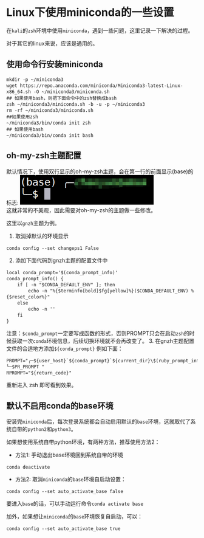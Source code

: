 # Linux下使用miniconda的一些设置

在`kali`的`zsh`环境中使用`miniconda`，遇到一些问题，这里记录一下解决的过程。

对于其它的linux来说，应该是通用的。

## 使用命令行安装miniconda
```
mkdir -p ~/miniconda3
wget https://repo.anaconda.com/miniconda/Miniconda3-latest-Linux-x86_64.sh -O ~/miniconda3/miniconda.sh
## 如果使用bash，则把下面命令中的zsh替换成bash
zsh ~/miniconda3/miniconda.sh -b -u -p ~/miniconda3
rm -rf ~/miniconda3/miniconda.sh
##如果使用zsh
~/miniconda3/bin/conda init zsh
## 如果使用bash
~/miniconda3/bin/conda init bash
```

## oh-my-zsh主题配置
默认情况下，使用双行显示的oh-my-zsh主题，会在第一行的前面显示(base)的标志:
![](default-base.png)  
这就非常的不美观，因此需要对oh-my-zsh的主题做一些修改。

这里以`gnzh`主题为例。
1. 取消掉默认的环境显示
```
conda config --set changeps1 False
```
2. 添加下面代码到gnzh主题的配置文件中
```
local conda_prompt='$(conda_prompt_info)'
conda_prompt_info() {
    if [ -n "$CONDA_DEFAULT_ENV" ]; then
        echo -n "%{$terminfo[bold]$fg[yellow]%}($CONDA_DEFAULT_ENV) %{$reset_color%}"
    else
        echo -n ''
    fi
}

```
注意：`$conda_prompt`一定要写成函数的形式，否则PROMPT只会在启动`zsh`的时候获取一次`conda`环境信息，后续切换环境就不会再改变了。
3. 在gnzh主题配置文件的合适地方添加`${conda_prompt}`
例如下面：
```
PROMPT="╭─${user_host}`${conda_prompt}`${current_dir}\$(ruby_prompt_info)${git_branch}
╰─$PR_PROMPT "
RPROMPT="${return_code}"
```
重新进入 zsh 即可看到效果。

## 默认不启用conda的base环境
安装完`miniconda`后，每次登录系统都会自动启用默认的`base`环境，这就取代了系统自带的`python2`和`python3`。

如果想使用系统自带python环境，有两种方法，推荐使用方法2：
- 方法1:
手动退出base环境回到系统自带的环境
```
conda deactivate 
```
- 方法2:
取消`miniconda`的`base`环境自启动设置：
```
conda config --set auto_activate_base false
```
要进入`base`的话，可以手动运行命令`conda activate base`

加外，如果想让`miniconda`的`base`环境恢复自启动，可以：
```
conda config --set auto_activate_base true
```
